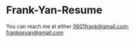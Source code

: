 # Frank-Yan-Resume
You can reach me at either 0601frank@gmail.com;  
                           frankqsyan@gmail.com
